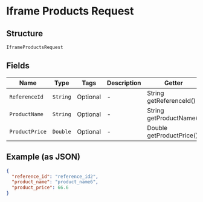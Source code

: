 
# Iframe Products Request

## Structure

`IframeProductsRequest`

## Fields

| Name | Type | Tags | Description | Getter | Setter |
|  --- | --- | --- | --- | --- | --- |
| `ReferenceId` | `String` | Optional | - | String getReferenceId() | setReferenceId(String referenceId) |
| `ProductName` | `String` | Optional | - | String getProductName() | setProductName(String productName) |
| `ProductPrice` | `Double` | Optional | - | Double getProductPrice() | setProductPrice(Double productPrice) |

## Example (as JSON)

```json
{
  "reference_id": "reference_id2",
  "product_name": "product_name6",
  "product_price": 66.6
}
```

